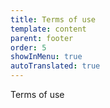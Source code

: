 ```yaml
---
title: Terms of use
template: content
parent: footer
order: 5
showInMenu: true
autoTranslated: true
---
```


Terms of use
